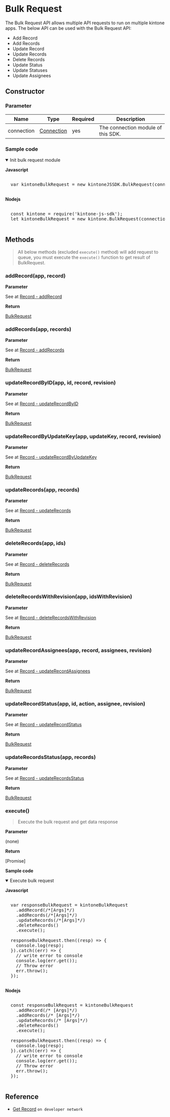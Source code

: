 # Bulk Request

The Bulk Request API allows multiple API requests to run on multiple kintone apps. The below API can be used with the Bulk Request API:

- Add Record
- Add Records
- Update Record
- Update Records
- Delete Records
- Update Status
- Update Statuses
- Update Assignees

## Constructor

### **Parameter**

| Name| Type| Required| Description |
| --- | --- | --- | --- |
| connection | [Connection](./connection) | yes | The connection module of this SDK.

### **Sample code**

<details class="tab-container" open>
<Summary>Init bulk request module</Summary>

<strong>Javascript</strong>

<pre class="inline-code">

  var kintoneBulkRequest = new kintoneJSSDK.BulkRequest(connection);

</pre>

<strong>Nodejs</strong>

<pre class="inline-code">

  const kintone = require('kintone-js-sdk');
  let kintoneBulkRequest = new kintone.BulkRequest(connection);

</pre>

</details>

## Methods

> All below methods (excluded `execute()` method) will add request to queue, you must execute the `execute()` function to get result of BulkRequest.

### addRecord(app, record)

**Parameter**

See at [Record - addRecord](./record#addrecordapp-record)

**Return**

[BulkRequest](#bulkrequest)

### addRecords(app, records)

**Parameter**

See at [Record - addRecords](./record#addrecordsapp-records)

**Return**

[BulkRequest](#bulkrequest)

### updateRecordByID(app, id, record, revision)

**Parameter**

See at [Record - updateRecordByID](./record#updaterecordbyidapp-id-record-revision)

**Return**

[BulkRequest](#bulkrequest)

### updateRecordByUpdateKey(app, updateKey, record, revision)

**Parameter**

See at [Record - updateRecordByUpdateKey](./record#updaterecordbyupdatekeyapp-updatekey-record-revision)

**Return**

[BulkRequest](#bulkrequest)

### updateRecords(app, records)

**Parameter**

See at [Record - updateRecords](./record#updaterecordsapp-records)

**Return**

[BulkRequest](#bulkrequest)

### deleteRecords(app, ids)

**Parameter**

See at [Record - deleteRecords](./record#deleterecordsapp-ids)

**Return**

[BulkRequest](#bulkrequest)

### deleteRecordsWithRevision(app, idsWithRevision)

**Parameter**

See at [Record - deleteRecordsWithRevision](./record#deleterecordswithrevisionapp-idswithrevision)

**Return**

[BulkRequest](#bulkrequest)

### updateRecordAssignees(app, record, assignees, revision)

**Parameter**

See at [Record - updateRecordAssignees](./record#updaterecordassigneesapp-id-assignees-revision)

**Return**

[BulkRequest](#bulkrequest)

### updateRecordStatus(app, id, action, assignee, revision)

**Parameter**

See at [Record - updateRecordStatus](./record#updaterecordstatusapp-id-action-assignee-revision)

**Return**

[BulkRequest](#bulkrequest)

### updateRecordsStatus(app, records)

**Parameter**

See at [Record - updateRecordsStatus](./record#updaterecordsstatusapp-records)

**Return**

[BulkRequest](#bulkrequest)

### execute()

> Execute the bulk request and get data response

**Parameter**

(none)

**Return**

[Promise]

**Sample code**

<details class="tab-container" open>
<Summary>Execute bulk request</Summary>

<strong>Javascript</strong>

<pre class="inline-code">

  var responseBulkRequest = kintoneBulkRequest
    .addRecord(/*[Args]*/)
    .addRecords(/*[Args]*/)
    .updateRecords(/*[Args]*/)
    .deleteRecords()
    .execute();

  responseBulkRequest.then((resp) => {
    console.log(resp);
  }).catch((err) => {
    // write error to console
    console.log(err.get());
    // Throw error
    err.throw();
  });

</pre>

<strong>Nodejs</strong>

<pre class="inline-code">

  const responseBulkRequest = kintoneBulkRequest
    .addRecord(/* [Args]*/)
    .addRecords(/* [Args]*/)
    .updateRecords(/* [Args]*/)
    .deleteRecords()
    .execute();

  responseBulkRequest.then((resp) => {
    console.log(resp);
  }).catch((err) => {
    // write error to console
    console.log(err.get());
    // Throw error
    err.throw();
  });
  
</pre>

</details>

## Reference

- [Get Record](https://developer.kintone.io/hc/en-us/articles/213149287/) `on developer network`